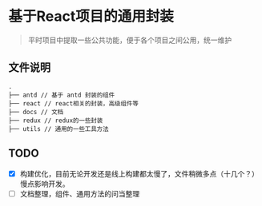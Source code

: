 # 基于React项目的通用封装
> 平时项目中提取一些公共功能，便于各个项目之间公用，统一维护

## 文件说明
```
.
├── antd // 基于 antd 封装的组件
├── react // react相关的封装，高级组件等
├── docs // 文档
├── redux // redux的一些封装
├── utils // 通用的一些工具方法

```

## TODO
- [x] 构建优化，目前无论开发还是线上构建都太慢了，文件稍微多点（十几个？）慢点影响开发。
- [ ] 文档整理，组件、通用方法的问当整理